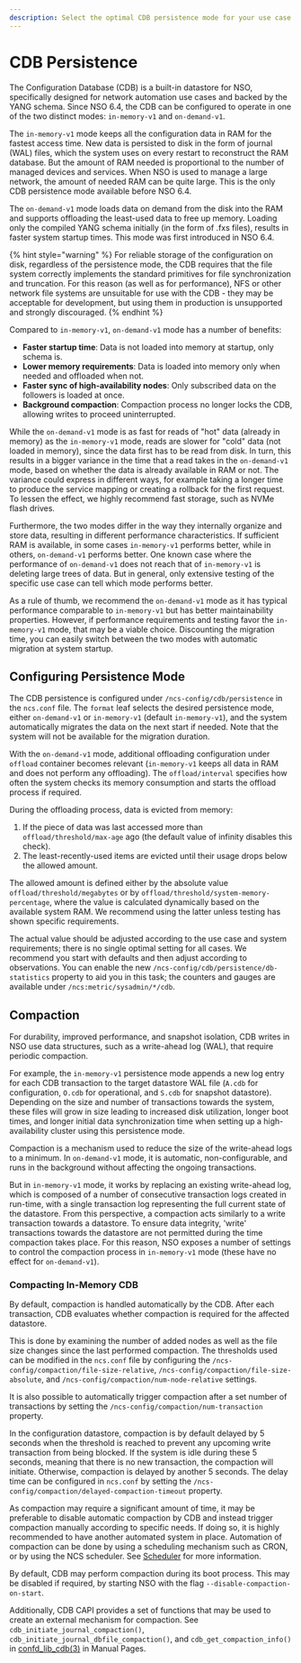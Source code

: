 ```yaml
---
description: Select the optimal CDB persistence mode for your use case.
---
```


# CDB Persistence

The Configuration Database (CDB) is a built-in datastore for NSO, specifically designed for network automation use cases and backed by the YANG schema.
Since NSO 6.4, the CDB can be configured to operate in one of the two distinct modes: `in-memory-v1` and `on-demand-v1`.

The `in-memory-v1` mode keeps all the configuration data in RAM for the fastest access time.
New data is persisted to disk in the form of journal (WAL) files, which the system uses on every restart to reconstruct the RAM database.
But the amount of RAM needed is proportional to the number of managed devices and services.
When NSO is used to manage a large network, the amount of needed RAM can be quite large.
This is the only CDB persistence mode available before NSO 6.4.

The `on-demand-v1` mode loads data on demand from the disk into the RAM and supports offloading the least-used data to free up memory.
Loading only the compiled YANG schema initially (in the form of .fxs files), results in faster system startup times.
This mode was first introduced in NSO 6.4.

{% hint style="warning" %}
For reliable storage of the configuration on disk, regardless of the persistence mode, the CDB requires that the file system correctly implements the standard primitives for file synchronization and truncation. For this reason (as well as for performance), NFS or other network file systems are unsuitable for use with the CDB - they may be acceptable for development, but using them in production is unsupported and strongly discouraged.
{% endhint %}

Compared to `in-memory-v1`, `on-demand-v1` mode has a number of benefits:

  * **Faster startup time**: Data is not loaded into memory at startup, only schema is.
  * **Lower memory requirements**: Data is loaded into memory only when needed and offloaded when not.
  * **Faster sync of high-availability nodes**: Only subscribed data on the followers is loaded at once.
  * **Background compaction**: Compaction process no longer locks the CDB, allowing writes to proceed uninterrupted.

While the `on-demand-v1` mode is as fast for reads of "hot" data (already in memory) as the `in-memory-v1` mode, reads are slower for "cold" data (not loaded in memory), since the data first has to be read from disk.
In turn, this results in a bigger variance in the time that a read takes in the `on-demand-v1` mode, based on whether the data is already available in RAM or not.
The variance could express in different ways, for example taking a longer time to produce the service mapping or creating a rollback for the first request.
To lessen the effect, we highly recommend fast storage, such as NVMe flash drives.

Furthermore, the two modes differ in the way they internally organize and store data, resulting in different performance characteristics.
If sufficient RAM is available, in some cases `in-memory-v1` performs better, while in others, `on-demand-v1` performs better.
One known case where the performance of `on-demand-v1` does not reach that of `in-memory-v1` is deleting large trees of data.
But in general, only extensive testing of the specific use case can tell which mode performs better.

As a rule of thumb, we recommend the `on-demand-v1` mode as it has typical performance comparable to `in-memory-v1` but has better maintainability properties.
However, if performance requirements and testing favor the `in-memory-v1` mode, that may be a viable choice.
Discounting the migration time, you can easily switch between the two modes with automatic migration at system startup.

## Configuring Persistence Mode

The CDB persistence is configured under `/ncs-config/cdb/persistence` in the `ncs.conf` file.
The `format` leaf selects the desired persistence mode, either `on-demand-v1` or `in-memory-v1` (default `in-memory-v1`), and the system automatically migrates the data on the next start if needed.
Note that the system will not be available for the migration duration.

With the `on-demand-v1` mode, additional offloading configuration under `offload` container becomes relevant (`in-memory-v1` keeps all data in RAM and does not perform any offloading).
The `offload/interval` specifies how often the system checks its memory consumption and starts the offload process if required.

During the offloading process, data is evicted from memory:

  1. If the piece of data was last accessed more than `offload/threshold/max-age` ago (the default value of infinity disables this check).
  2. The least-recently-used items are evicted until their usage drops below the allowed amount.

The allowed amount is defined either by the absolute value `offload/threshold/megabytes` or by `offload/threshold/system-memory-percentage`, where the value is calculated dynamically based on the available system RAM.
We recommend using the latter unless testing has shown specific requirements.

The actual value should be adjusted according to the use case and system requirements; there is no single optimal setting for all cases. We recommend you start with defaults and then adjust according to observations.
You can enable the new `/ncs-config/cdb/persistence/db-statistics` property to aid you in this task; the counters and gauges are available under `/ncs:metric/sysadmin/*/cdb`.

## Compaction

For durability, improved performance, and snapshot isolation, CDB writes in NSO use data structures, such as a write-ahead log (WAL), that require periodic compaction.

For example, the `in-memory-v1` persistence mode appends a new log entry for each CDB transaction to the target datastore WAL file (`A.cdb` for configuration, `O.cdb` for operational, and `S.cdb` for snapshot datastore). Depending on the size and number of transactions towards the system, these files will grow in size leading to increased disk utilization, longer boot times, and longer initial data synchronization time when setting up a high-availability cluster using this persistence mode.

Compaction is a mechanism used to reduce the size of the write-ahead logs to a minimum. In `on-demand-v1` mode, it is automatic, non-configurable, and runs in the background without affecting the ongoing transactions.

But in `in-memory-v1` mode, it works by replacing an existing write-ahead log, which is composed of a number of consecutive transaction logs created in run-time, with a single transaction log representing the full current state of the datastore. From this perspective, a compaction acts similarly to a write transaction towards a datastore. To ensure data integrity, 'write' transactions towards the datastore are not permitted during the time compaction takes place.
For this reason, NSO exposes a number of settings to control the compaction process in `in-memory-v1` mode (these have no effect for `on-demand-v1`).

### Compacting In-Memory CDB

By default, compaction is handled automatically by the CDB. After each transaction, CDB evaluates whether compaction is required for the affected datastore.

This is done by examining the number of added nodes as well as the file size changes since the last performed compaction. The thresholds used can be modified in the `ncs.conf` file by configuring the `/ncs-config/compaction/file-size-relative`, `/ncs-config/compaction/file-size-absolute`, and `/ncs-config/compaction/num-node-relative` settings.

It is also possible to automatically trigger compaction after a set number of transactions by setting the `/ncs-config/compaction/num-transaction` property.

In the configuration datastore, compaction is by default delayed by 5 seconds when the threshold is reached to prevent any upcoming write transaction from being blocked. If the system is idle during these 5 seconds, meaning that there is no new transaction, the compaction will initiate. Otherwise, compaction is delayed by another 5 seconds. The delay time can be configured in `ncs.conf` by setting the `/ncs-config/compaction/delayed-compaction-timeout` property.

As compaction may require a significant amount of time, it may be preferable to disable automatic compaction by CDB and instead trigger compaction manually according to specific needs. If doing so, it is highly recommended to have another automated system in place.
Automation of compaction can be done by using a scheduling mechanism such as CRON, or by using the NCS scheduler. See [Scheduler](../../development/connected-topics/scheduler.md) for more information.

By default, CDB may perform compaction during its boot process. This may be disabled if required, by starting NSO with the flag `--disable-compaction-on-start`.

Additionally, CDB CAPI provides a set of functions that may be used to create an external mechanism for compaction. See `cdb_initiate_journal_compaction()`, `cdb_initiate_journal_dbfile_compaction()`, and `cdb_get_compaction_info()` in [confd\_lib\_cdb(3)](https://developer.cisco.com/docs/nso-api-6.4/ncs-man-pages-volume-3/#man.3.confd\_lib\_cdb) in Manual Pages.
